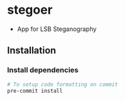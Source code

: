 # stegoer

- App for LSB Steganography

## Installation

### Install dependencies

```sh
# To setup code formatting on commit
pre-commit install
```
